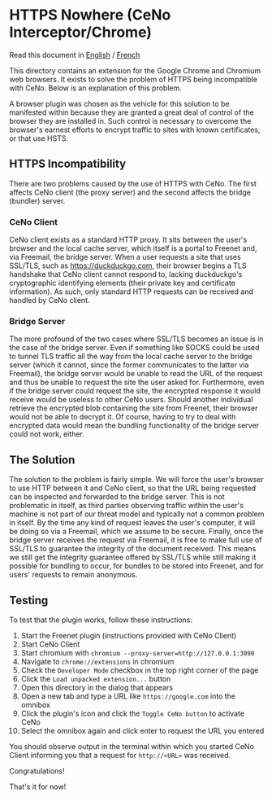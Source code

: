 # HTTPS Nowhere (CeNo Interceptor/Chrome)

Read this document in
[English](https://github.com/equalitie/ceno/blob/master/ceno-chrome/README.md) /
[French](https://github.com/equalitie/ceno/blob/master/ceno-chrome/README-fr.md)

This directory contains an extension for the Google Chrome and Chromium web browsers.
It exists to solve the problem of HTTPS being incompatible with CeNo.  Below is an
explanation of this problem.

A browser plugin was chosen as the vehicle for this solution to be manifested within
because they are granted a great deal of control of the browser they are installed in.
Such control is necessary to overcome the browser's earnest efforts to encrypt traffic
to sites with known certificates, or that use HSTS.

## HTTPS Incompatibility

There are two problems caused by the use of HTTPS with CeNo.  The first affects CeNo
client (the proxy server) and the second affects the bridge (bundler) server.

### CeNo Client

CeNo client exists as a standard HTTP proxy.  It sits between the user's browser
and the local cache server, which itself is a portal to Freenet and, via Freemail,
the bridge server.  When a user requests a site that uses SSL/TLS, such as
https://duckduckgo.com, their browser begins a TLS handshake that CeNo client
cannot respond to, lacking duckduckgo's cryptographic identifying elements (their
private key and certificate information).  As such, only standard HTTP requests
can be received and handled by CeNo client.

### Bridge Server

The more profound of the two cases where SSL/TLS becomes an issue is in the case
of the bridge server.  Even if something like SOCKS could be used to tunnel TLS
traffic all the way from the local cache server to the bridge server (which it
cannot, since the former communicates to the latter via Freemail), the bridge
server would be unable to read the URL of the request and thus be unable to
request the site the user asked for.  Furthermore, even if the bridge server
could request the site, the encrypted response it would receive would be useless
to other CeNo users.  Should another individual retrieve the encrypted blob
containing the site from Freenet, their browser would not be able to decrypt it.
Of course, having to try to deal with encrypted data would mean the bundling
functionality of the bridge server could not work, either.

## The Solution

The solution to the problem is fairly simple.  We will force the user's browser
to use HTTP between it and CeNo client, so that the URL being requested can be
inspected and forwarded to the bridge server.  This is not problematic in itself,
as third parties observing traffic within the user's machine is not part of our
threat model and typically not a common problem in itself.  By the time any kind
of request leaves the user's computer, it will be doing so via a Freemail, which
we assume to be secure.  Finally, once the bridge server receives the request via
Freemail, it is free to make full use of SSL/TLS to guarantee the integrity of the
document received.  This means we still get the integrity guarantee offered by
SSL/TLS while still making it possible for bundling to occur, for bundles to be
stored into Freenet, and for users' requests to remain anonymous.

## Testing

To test that the plugin works, follow these instructions:

1. Start the Freenet plugin (instructions provided with CeNo Client)
2. Start CeNo Client
3. Start chromium with `chromium --proxy-server=http://127.0.0.1:3090`
4. Navigate to `chrome://extensions` in chromium
5. Check the `Developer Mode` checkbox in the top right corner of the page
6. Click the `Load unpacked extension...` button
7. Open this directory in the dialog that appears
8. Open a new tab and type a URL like `https://google.com` into the omnibox
9. Click the plugin's icon and click the `Toggle CeNo button` to activate CeNo
10. Select the omnibox again and click enter to request the URL you entered

You should observe output in the terminal within which you started CeNo Client
informing you that a request for `http://<URL>` was received.

Congratulations!

That's it for now!
